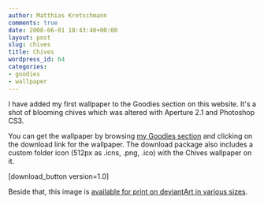 ```yaml
---
author: Matthias Kretschmann
comments: true
date: 2008-06-01 18:43:40+00:00
layout: post
slug: chives
title: Chives
wordpress_id: 64
categories:
- goodies
- wallpaper
---
```


I have added my first wallpaper to the Goodies section on this website. It's a shot of blooming chives which was altered with Aperture 2.1 and Photoshop CS3.

<!-- more -->

You can get the wallpaper by browsing [my Goodies section](http://www.kremalicious.com/goodies/) and clicking on the download link for the wallpaper. The download package also includes a custom folder icon (512px as .icns, .png, .ico) with the Chives wallpaper on it.

[download_button version=1.0]

Beside that, this image is [available for print on deviantArt in various sizes](http://www.deviantart.com/print/3347544/).
